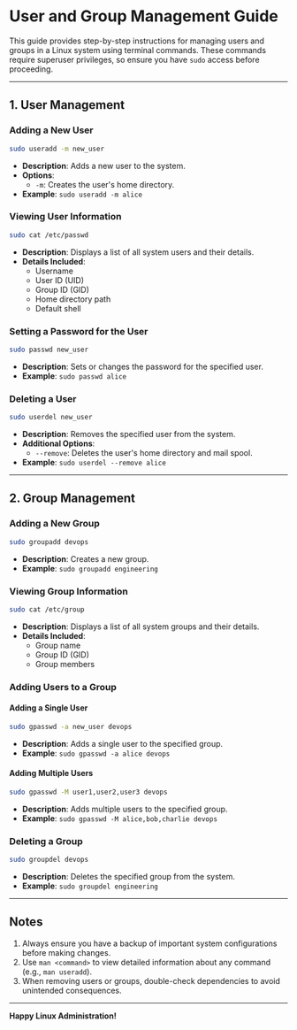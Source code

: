# User and Group Management Guide

This guide provides step-by-step instructions for managing users and groups in a Linux system using terminal commands. These commands require superuser privileges, so ensure you have `sudo` access before proceeding.

---

## 1. User Management

### Adding a New User
```bash
sudo useradd -m new_user
```
- **Description**: Adds a new user to the system.
- **Options**:
  - `-m`: Creates the user's home directory.
- **Example**: `sudo useradd -m alice`

### Viewing User Information
```bash
sudo cat /etc/passwd
```
- **Description**: Displays a list of all system users and their details.
- **Details Included**:
  - Username
  - User ID (UID)
  - Group ID (GID)
  - Home directory path
  - Default shell

### Setting a Password for the User
```bash
sudo passwd new_user
```
- **Description**: Sets or changes the password for the specified user.
- **Example**: `sudo passwd alice`

### Deleting a User
```bash
sudo userdel new_user
```
- **Description**: Removes the specified user from the system.
- **Additional Options**:
  - `--remove`: Deletes the user's home directory and mail spool.
- **Example**: `sudo userdel --remove alice`

---

## 2. Group Management

### Adding a New Group
```bash
sudo groupadd devops
```
- **Description**: Creates a new group.
- **Example**: `sudo groupadd engineering`

### Viewing Group Information
```bash
sudo cat /etc/group
```
- **Description**: Displays a list of all system groups and their details.
- **Details Included**:
  - Group name
  - Group ID (GID)
  - Group members

### Adding Users to a Group
#### Adding a Single User
```bash
sudo gpasswd -a new_user devops
```
- **Description**: Adds a single user to the specified group.
- **Example**: `sudo gpasswd -a alice devops`

#### Adding Multiple Users
```bash
sudo gpasswd -M user1,user2,user3 devops
```
- **Description**: Adds multiple users to the specified group.
- **Example**: `sudo gpasswd -M alice,bob,charlie devops`

### Deleting a Group
```bash
sudo groupdel devops
```
- **Description**: Deletes the specified group from the system.
- **Example**: `sudo groupdel engineering`

---

## Notes
1. Always ensure you have a backup of important system configurations before making changes.
2. Use `man <command>` to view detailed information about any command (e.g., `man useradd`).
3. When removing users or groups, double-check dependencies to avoid unintended consequences.

---


**Happy Linux Administration!**
